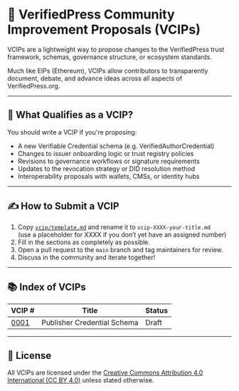# 📄 VerifiedPress Community Improvement Proposals (VCIPs)

VCIPs are a lightweight way to propose changes to the VerifiedPress trust framework, schemas, governance structure, or ecosystem standards.

Much like EIPs (Ethereum), VCIPs allow contributors to transparently document, debate, and advance ideas across all aspects of VerifiedPress.org.

---

## 🧱 What Qualifies as a VCIP?

You should write a VCIP if you're proposing:

- A new Verifiable Credential schema (e.g. VerifiedAuthorCredential)
- Changes to issuer onboarding logic or trust registry policies
- Revisions to governance workflows or signature requirements
- Updates to the revocation strategy or DID resolution method
- Interoperability proposals with wallets, CMSs, or identity hubs

---

## ✍️ How to Submit a VCIP

1. Copy [`vcip/template.md`](./template.md) and rename it to `vcip-XXXX-your-title.md`  
   (use a placeholder for XXXX if you don’t yet have an assigned number)
2. Fill in the sections as completely as possible.
3. Open a pull request to the `main` branch and tag maintainers for review.
4. Discuss in the community and iterate together!

---

## 📚 Index of VCIPs

| VCIP # | Title | Status |
|--------|-------|--------|
| [0001](./vcip-0001-publisher-credential.md) | Publisher Credential Schema | Draft |

---

## 📜 License

All VCIPs are licensed under the [Creative Commons Attribution 4.0 International (CC BY 4.0)](https://creativecommons.org/licenses/by/4.0/) unless stated otherwise.